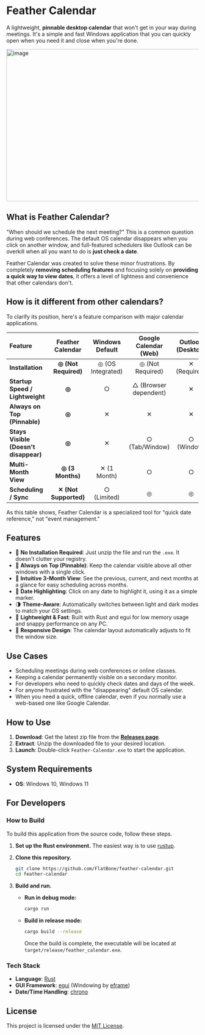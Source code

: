 # Feather Calendar

A lightweight, **pinnable desktop calendar** that won't get in your way during meetings.
It's a simple and fast Windows application that you can quickly open when you need it and close when you're done.

<img width="1063" height="399" alt="image" src="https://github.com/user-attachments/assets/9f44d640-7389-4ef4-bfc7-4fdac58f3d04" />

## What is Feather Calendar?

"When should we schedule the next meeting?" This is a common question during web conferences.
The default OS calendar disappears when you click on another window, and full-featured schedulers like Outlook can be overkill when all you want to do is **just check a date**.

Feather Calendar was created to solve these minor frustrations.
By completely **removing scheduling features** and focusing solely on **providing a quick way to view dates**, it offers a level of lightness and convenience that other calendars don't.

## How is it different from other calendars?

To clarify its position, here's a feature comparison with major calendar applications.

| Feature | Feather Calendar | Windows Default | Google Calendar (Web) | Outlook (Desktop) |
|:---|:---:|:---:|:---:|:---:|
| **Installation** | **◎ (Not Required)** | ◎ (OS Integrated) | ◎ (Not Required) | ✕ (Required) |
| **Startup Speed / Lightweight** | **◎** | ○ | △ (Browser dependent) | ✕ |
| **Always on Top (Pinnable)** | **◎** | ✕ | ✕ | ✕ |
| **Stays Visible (Doesn't disappear)** | **◎** | ✕ | ○ (Tab/Window) | ○ (Window) |
| **Multi-Month View** | **◎ (3 Months)** | ✕ (1 Month) | ○ | ○ |
| **Scheduling / Sync** | **✕ (Not Supported)** | ○ (Limited) | ◎ | ◎ |

As this table shows, Feather Calendar is a specialized tool for "quick date reference," not "event management."

## Features

- 🚀 **No Installation Required**: Just unzip the file and run the `.exe`. It doesn't clutter your registry.
- 📌 **Always on Top (Pinnable)**: Keep the calendar visible above all other windows with a single click.
- 📅 **Intuitive 3-Month View**: See the previous, current, and next months at a glance for easy scheduling across months.
- 🎨 **Date Highlighting**: Click on any date to highlight it, using it as a simple marker.
- 🌗 **Theme-Aware**: Automatically switches between light and dark modes to match your OS settings.
- 💨 **Lightweight & Fast**: Built with Rust and egui for low memory usage and snappy performance on any PC.
- 📐 **Responsive Design**: The calendar layout automatically adjusts to fit the window size.

## Use Cases

- Scheduling meetings during web conferences or online classes.
- Keeping a calendar permanently visible on a secondary monitor.
- For developers who need to quickly check dates and days of the week.
- For anyone frustrated with the "disappearing" default OS calendar.
- When you need a quick, offline calendar, even if you normally use a web-based one like Google Calendar.

## How to Use

1.  **Download**: Get the latest zip file from the **[Releases page](https://github.com/FlatBone/feather-calendar/releases)**.
2.  **Extract**: Unzip the downloaded file to your desired location.
3.  **Launch**: Double-click `Feather-Calendar.exe` to start the application.

## System Requirements

- **OS**: Windows 10, Windows 11

## For Developers

### How to Build

To build this application from the source code, follow these steps.

1.  **Set up the Rust environment.**
    The easiest way is to use [rustup](https://rustup.rs/).

2.  **Clone this repository.**
    ```sh
    git clone https://github.com/FlatBone/feather-calendar.git
    cd feather-calendar
    ```

3.  **Build and run.**
    - **Run in debug mode:**
      ```sh
      cargo run
      ```
    - **Build in release mode:**
      ```sh
      cargo build --release
      ```
      Once the build is complete, the executable will be located at `target/release/feather_calendar.exe`.

### Tech Stack

- **Language**: [Rust](https://www.rust-lang.org/)
- **GUI Framework**: [egui](https://github.com/emilk/egui) (Windowing by [eframe](https://github.com/emilk/egui/tree/master/crates/eframe))
- **Date/Time Handling**: [chrono](https://crates.io/crates/chrono)

## License

This project is licensed under the [MIT License](LICENSE).
